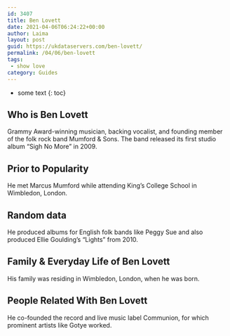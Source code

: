```yaml
---
id: 3407
title: Ben Lovett
date: 2021-04-06T06:24:22+00:00
author: Laima
layout: post
guid: https://ukdataservers.com/ben-lovett/
permalink: /04/06/ben-lovett
tags:
 - show love
category: Guides
---
```


* some text
{: toc}


## Who is Ben Lovett
                  
                  
                  
Grammy Award-winning musician, backing vocalist, and founding member of the folk rock band Mumford & Sons. The band released its first studio album &#8220;Sigh No More&#8221; in 2009.
                  
              
            
              
            
                
                
                
## Prior to Popularity
                  
                  
                  
He met Marcus Mumford while attending King&#8217;s College School in Wimbledon, London.
                  
              
            
              
            
                
                
                
## Random data
                  
                  
                  
He produced albums for English folk bands like Peggy Sue and also produced Ellie Goulding&#8217;s &#8220;Lights&#8221; from 2010.
                  
              
            
              
            
                
                
                
## Family & Everyday Life of Ben Lovett
                  
                  
                  
His family was residing in Wimbledon, London, when he was born.
                  
              
            
              
            
                
                
                
## People Related With Ben Lovett
                  
                  
                  
He co-founded the record and live music label Communion, for which prominent artists like Gotye worked.
                  
              
            
              
            
                
              
            
              
              
            
            
              
            
          
          
          